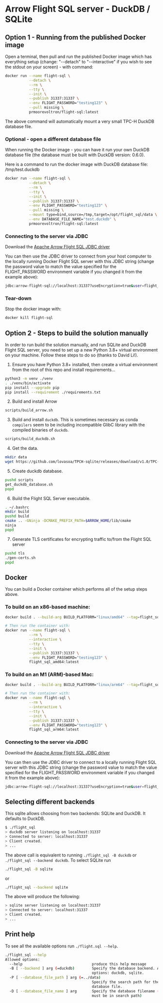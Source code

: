 # Arrow Flight SQL server - DuckDB / SQLite

## Option 1 - Running from the published Docker image

Open a terminal, then pull and run the published Docker image which has everything setup (change: "--detach" to "--interactive" if you wish to see the stdout on your screen) - with command:

```bash
docker run --name flight-sql \
           --detach \
           --rm \
           --tty \
           --init \
           --publish 31337:31337 \
           --env FLIGHT_PASSWORD="testing123" \
           --pull missing \
           prmoorevoltron/flight-sql:latest
````

The above command will automatically mount a very small TPC-H DuckDB database file.

### Optional - open a different database file
When running the Docker image - you can have it run your own DuckDB database file (the database must be built with DuckDB version: 0.6.0).   

Here is a command to run the docker image with DuckDB database file: /tmp/test.duckdb

```bash
docker run --name flight-sql \
           --detach \
           --rm \
           --tty \
           --init \
           --publish 31337:31337 \
           --env FLIGHT_PASSWORD="testing123" \
           --pull missing \
           --mount type=bind,source=/tmp,target=/opt/flight_sql/data \
           --env DATABASE_FILE_NAME="test.duckdb" \
           prmoorevoltron/flight-sql:latest
````

### Connecting to the server via JDBC
Download the [Apache Arrow Flight SQL JDBC driver](https://search.maven.org/search?q=a:flight-sql-jdbc-driver)

You can then use the JDBC driver to connect from your host computer to the locally running Docker Flight SQL server with this JDBC string (change the password value to match the value specified for the FLIGHT_PASSWORD environment variable if you changed it from the example above):
```bash
jdbc:arrow-flight-sql://localhost:31337?useEncryption=true&user=flight_username&password=testing123&disableCertificateVerification=true
````

### Tear-down
Stop the docker image with:
```bash
docker kill flight-sql
```

## Option 2 - Steps to build the solution manually

In order to run build the solution manually, and run SQLite and DuckDB Flight SQL server, you need to set up a new Python 3.8+ virtual environment on your machine. 
Follow these steps to do so (thanks to David Li!).

1. Ensure you have Python 3.8+ installed, then create a virtual environment from the root of this repo and install requirements...
```bash
python3 -m venv ./venv
. ./venv/bin/activate
pip install --upgrade pip
pip install --requirement ./requirements.txt
```

2. Build and install Arrow
```bash
scripts/build_arrow.sh
```

3. Build and install `duckdb`. This is sometimes necessary as conda `compilers` 
seem to be including incompatible GlibC library with the compiled binaries
of `duckdb`.
```bash
scripts/build_duckdb.sh
```

4. Get the data.
```bash
mkdir data
wget https://github.com/lovasoa/TPCH-sqlite/releases/download/v1.0/TPC-H-small.db -O ./data/TPC-H-small.db
```

5. Create duckdb database.
```bash
pushd scripts
get_duckdb_database.sh
popd
```

6. Build the Flight SQL Server executable.
```bash
. ~/.bashrc
mkdir build
pushd build
cmake .. -GNinja -DCMAKE_PREFIX_PATH=$ARROW_HOME/lib/cmake
ninja
popd
```

7. Generate TLS certificates for encrypting traffic to/from the Flight SQL server
```bash
pushd tls
./gen-certs.sh
popd
```

## Docker
You can build a Docker container which performs all of the setup steps above.   

### To build on an x86-based machine:
```bash
docker build . --build-arg BUILD_PLATFORM="linux/amd64" --tag=flight_sql_amd64:latest

# Then run the container with:
docker run --name flight-sql \
           --rm \
           --interactive \
           --tty \
           --init \
           --publish 31337:31337 \
           --env FLIGHT_PASSWORD="testing123" \
           flight_sql_amd64:latest
```

### To build on an M1 (ARM)-based Mac:
```bash
docker build . --build-arg BUILD_PLATFORM="linux/arm64" --tag=flight_sql_arm64:latest

# Then run the container with:
docker run --name flight-sql \
           --rm \
           --interactive \
           --tty \
           --init \
           --publish 31337:31337 \
           --env FLIGHT_PASSWORD="testing123" \
           flight_sql_arm64:latest
```

### Connecting to the server via JDBC
Download the [Apache Arrow Flight SQL JDBC driver](https://search.maven.org/search?q=a:flight-sql-jdbc-driver)   

You can then use the JDBC driver to connect to a locally running Flight SQL server with this JDBC string (change the password value to match the value specified for the FLIGHT_PASSWORD environment variable if you changed it from the example above):
```bash
jdbc:arrow-flight-sql://localhost:31337?useEncryption=true&user=flight_username&password=testing123&disableCertificateVerification=true
````


## Selecting different backends
This sqlite allows choosing from two backends: SQLite and DuckDB. It defaults to DuckDB.

```bash
$ ./flight_sql
> duckdb server listening on localhost:31337
> Connected to server: localhost:31337
> Client created.
> ...
```

The above call is equivalent to running `./flight_sql -B duckdb` or `./flight_sql --backend duckdb`. To select SQLite run

```bash
./flight_sql -B sqlite
```
or 
```bash
./flight_sql --backend sqlite
```
The above will produce the following:

```bash
> sqlite server listening on localhost:31337
> Connected to server: localhost:31337
> Client created.
> ...
```

## Print help
To see all the available options run `./flight.sql --help`.

```bash
./flight_sql --help
Allowed options:
  --help                                produce this help message
  -B [ --backend ] arg (=duckdb)        Specify the database backend. Allowed 
                                        options: duckdb, sqlite.
  -P [ --database_file_path ] arg (=../data)
                                        Specify the search path for the 
                                        database file.
  -D [ --database_file_name ] arg       Specify the database filename (the file
                                        must be in search path)
```
